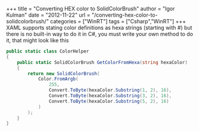 +++
title = "Converting HEX color to SolidColorBrush"
author = "Igor Kulman"
date = "2012-11-22"
url = "/converting-hex-color-to-solidcolorbrush/"
categories = ["WinRT"]
tags = ["Csharp","WinRT"]
+++
XAML supports stating color definitions as hexa strings (starting with #) but there is no built-in way to do it in C#, you must write your own method to do it, that might look like this

```csharp
public static class ColorHelper
{
    public static SolidColorBrush GetColorFromHexa(string hexaColor)
    {
        return new SolidColorBrush(
            Color.FromArgb(
                255,
                Convert.ToByte(hexaColor.Substring(1, 2), 16),
                Convert.ToByte(hexaColor.Substring(3, 2), 16),
                Convert.ToByte(hexaColor.Substring(5, 2), 16)
            )
        );
    }
}
```

<!--more-->
